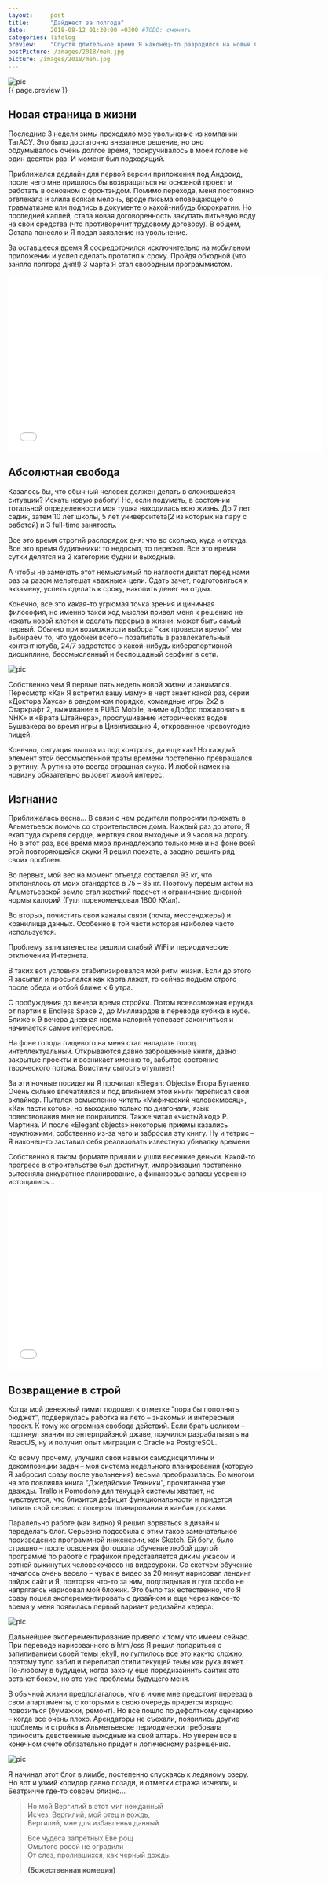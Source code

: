 ```yaml
---
layout:     post
title:      "Дайджест за полгода"
date:       2018-08-12 01:30:00 +0300 #TODO: сменить
categories: lifelog
preview:    "Спустя длительное время Я наконец-то разродился на новый пост. Хотя до этого обещался еженедельно писать дайджесты и даже шаблончик под это дело набросал. Не знаю почему мне никак не дается систематичное ведение записей. Может быть, все потому что излагать свои мысли/чувства письменно чересчур интимно для моей интровертной души, или мне кажется бессмысленным рассказ о банальной повседневности в любых подробностях, или может быть все потому что Я ненавижу повторения, а писанина в дневнике/блоге и есть тот самый злосчастный повтор. Не знаю… Главное, что Я все-таки решился!"
postPicture: /images/2018/meh.jpg
picture: /images/2018/meh.jpg
---
```


<!-- ![pic]({{ site.url }}{{ page.postPicture }}){: .post-top-page  } -->
<div class="full-container">
    <img src="/images/2018/meh.jpg" alt="pic" class="post-top-page">
</div>
{{ page.preview }}

## Новая страница в жизни

Последние 3 недели зимы проходило мое увольнение из компании ТатАСУ. Это было достаточно внезапное решение, но оно обдумывалось очень долгое время, прокручивалось в моей голове не один десяток раз. И момент был подходящий.

Приближался дедлайн для первой версии приложения под Андроид, после чего мне пришлось бы возвращаться на основной проект и работать в основном с фронтэндом. Помимо перехода, меня постоянно отвлекала и злила всякая мелочь, вроде письма оповещающего о травматизме или подпись в документе о какой-нибудь бюрократии. Но последней каплей,  стала новая договоренность закупать питьевую воду на свои средства (что противоречит трудовому договору). В общем, Остапа понесло и Я подал заявление на увольнение. 

За оставшееся время Я сосредоточился исключительно на мобильном приложении и успел сделать прототип к сроку. Пройдя обходной (что заняло полтора дня!!) 3 марта Я стал свободным программистом. 

<div class="video-wrapper full-container">
    <iframe src="//coub.com/embed/fik1e?muted=false&autostart=false&originalSize=false&startWithHD=false" allowfullscreen frameborder="0" width="640" height="360" allow="autoplay" id="goodmood"></iframe>
</div>

## Абсолютная свобода

Казалось бы, что обычный человек должен делать в сложившейся ситуации? Искать новую работу! Но, если подумать, в состоянии тотальной определенности моя тушка находилась всю жизнь. До 7 лет садик, затем 10 лет школы, 5 лет университета(2 из которых на пару с работой) и 3 full-time занятость. 

Все это время строгий распорядок дня: что во сколько, куда и откуда. Все это время будильники: то недосып, то пересып. Все это время сутки делятся на 2 категории: будни и выходные. 

А чтобы не замечать этот немыслимый по наглости диктат перед нами раз за разом мельтешат «важные» цели. Сдать зачет, подготовиться к экзамену, успеть сделать к сроку, накопить денег на отдых. 

Конечно, все это какая-то угрюмая точка зрения и циничная философия, но именно такой ход мыслей привел меня к решению не искать новой клетки и сделать перерыв в жизни, может быть самый первый. Обычно при возможности выбора "как провести время" мы выбираем то, что удобней всего – позалипать в развлекательный контент ютуба, 24/7 задротство в какой-нибудь киберспортивной дисциплине, бессмысленный и беспощадный серфинг в сети.

<div class="full-container">
    <img src="/images/2018/live_to_win.jpeg" alt="pic" class="post-top-page">
</div>

Собственно чем Я первые пять недель новой жизни и занимался. Пересмотр «Как Я встретил вашу маму» в черт знает какой раз, серии «Доктора Хауса» в рандомном порядке, командные игры 2х2 в Старкрафт 2, выживание в PUBG Mobile, аниме «Добро пожаловать в NHK» и «Врата Штайнера», прослушивание исторических водов Бушвакера во время игры в Цивилизацию 4, откровенное чревоугодие пищей. 

Конечно, ситуация вышла из под контроля, да еще как! Но каждый элемент этой бессмысленной траты времени постепенно превращался в рутину. А рутина это всегда страшная скука. И любой намек на новизну обязательно вызовет живой интерес. 

## Изгнание

Приближалась весна... В связи с чем родители попросили приехать в Альметьевск помочь со строительством дома. Каждый раз до этого, Я ехал туда скрепя сердце, жертвуя свои выходные и 9 часов на дорогу. Но в этот раз, все время мира принадлежало только мне и на фоне всей этой повторяющейся скуки Я решил поехать, а заодно решить ряд своих проблем.

Во первых, мой вес на момент отъезда составлял 93 кг, что отклонялось от моих стандартов в 75 – 85 кг. Поэтому первым актом на Альметьевской земле стал жесткий подсчет и ограничение дневной нормы калорий (Гугл порекомендовал 1800 ККал). 

Во вторых, почистить свои каналы связи (почта, мессенджеры) и хранилища данных. Особенно в той части которая наиболее часто используется. 

Проблему залипательства решили слабый WiFi и периодические отключения Интернета. 

В таких вот условиях стабилизировался мой ритм жизни. Если до этого Я засыпал и просыпался как карта ляжет, то сейчас подъем строго после обеда и отбой ближе к 6 утра. 

С пробуждения до вечера время стройки. Потом всевозможная ерунда от партии в Endless Space 2, до Миллиардов в переводе кубика в кубе. Ближе к 9 вечера дневная норма калорий успевает закончиться и начинается самое интересное.

На фоне голода пищевого на меня стал нападать голод интеллектуальный. Открываются давно заброшенные книги, давно закрытые проекты и возникает именно то, забытое состояние творческого потока. Воистину сытость отупляет! 

За эти ночные посиделки Я прочитал «Elegant Objects» Егора Бугаенко. Очень сильно впечатлился и под влиянием этой книги переписал свой вклайкер. Пытался осмысленно читать «Мифический человекмесяц», «Как пасти котов», но выходило только по диагонали, язык повествования мне не понравился. Также читал «чистый код» Р. Мартина. И после «Elegant objects» некоторые приемы казались неуклюжими, собственно из-за чего и забросил эту книгу. Ну и тетрис – Я наконец-то заставил себя реализовать известную убивалку времени

Собственно в таком формате пришли и ушли весенние деньки. Какой-то прогресс в строительстве был достигнут, импровизация постепенно вытесняла аккуратное планирование, а финансовые запасы уверенно истощались...

 
<div class="video-wrapper full-container">
    <iframe src="//coub.com/embed/19h3yt?muted=false&autostart=false&originalSize=false&startWithHD=false" allowfullscreen frameborder="0" width="640" height="360" allow="autoplay"></iframe> 
</div>

## Возвращение в строй

Когда мой денежный лимит подошел к отметке "пора бы пополнять бюджет", подвернулась работка на лето – знакомый и интересный проект. К тому же огромная свобода действий. Если брать целиком – подтянул знания по энтерпрайзной джаве, поучился разрабатывать на ReactJS, ну и получил опыт миграции с Oracle на PostgreSQL. 

Ко всему прочему, улучшил свои навыки самодисциплины и декомпозиции задач – моя система недельного планирования (которую Я забросил сразу после увольнения) весьма преобразилась. Во многом на это повлияла книга "Джедайские Техники", прочитанная уже дважды. Trello и Pomodone для текущей системы хватает, но чувствуется, что близится дефицит функциональности и придется пилить свой сервис с покером планирования и канбан досками.

Паралельно работе (как видно) Я решил ворваться в дизайн и переделать блог. Серьезно подсобила с этим такое замечательное произведение программной инженерии, как Sketch. Ей богу, было страшно – после освоения фотошопа обучение любой другой программе по работе с графикой представляется диким ужасом и сотней выкинутых человекочасов на видеоуроки. Со скетчем обучение началось очень весело – чувак в видео за 20 минут нарисовал лендинг пэйдж сайт и Я, повторяя что-то за ним, подглядывая в гугл особо не напрягаясь нарисовал мой бложик. Это было так естественно, что Я сразу пошел эксперементировать с дизайном и еще через какое-то время у меня появилась первый вариант редизайна хедера:

<div class="full-container">
    <img src="/images/2018/first-design.jpg" alt="pic" class="center-image">
</div>

Дальнейшее эксперементирование привело к тому что имеем сейчас. При переводе нарисованного в html/css Я решил попариться с запиливанием своей темы jekyll, но гуглилось все это как-то сложно, поэтому тупо забил и переписал стили текущей темы как рука ляжет. По-любому в будущем, когда захочу еще поредизайнить сайтик это встанет боком, но это уже проблемы будущего меня.

В обычной жизни предполагалось, что в июне мне предстоит переезд в свои апартаменты, с которыми в свою очередь придется изрядно повозиться (бумажки, ремонт). Но все пошло по дефолтному сценарию – когда все очень плохо. Арендаторы не съехали, появились другие проблемы и стройка в Альметьевске периодически требовала приносить девственные выходные на свой алтарь. Но уверен все в конечном счете обязательно придет к логическому разрешению. 

<div class="full-container">
    <img src="/images/2018/whatsnext.jpg" alt="pic" class="center-image">
</div>

Я начинал этот блог в лимбе, постепенно спускаясь к ледяному озеру. Но вот и узкий коридор давно позади, и отметки стража исчезли, и Беатричче где-то совсем близко...

> Но мой Вергилий в этот миг нежданный  
> Исчез, Вергилий, мой отец и вождь,  
> Вергилий, мне для избавленья данный.  
>   
> Все чудеса запретных Еве рощ  
> Омытого росой не оградили  
> От слез, пролившихся, как черный дождь.  
>  
> **(Божественная комедия)**

